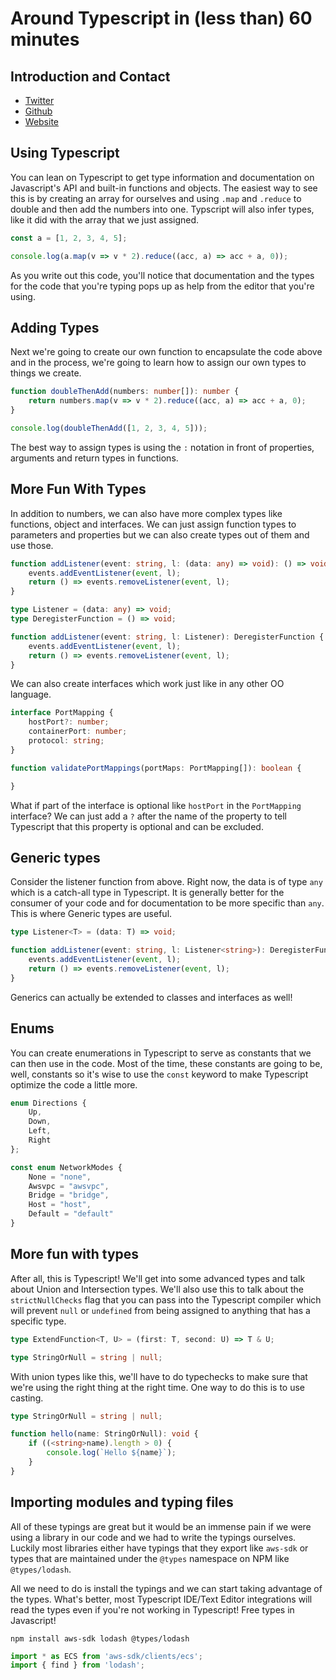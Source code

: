 # Around Typescript in (less than) 60 minutes

## Introduction and Contact

* [Twitter](https://twitter.com/YashdalfTheGray)
* [Github](https://github.com/YashdalfTheGray)
* [Website](https://yashkulshrestha.carrd.co/)

## Using Typescript

You can lean on Typescript to get type information and documentation on Javascript's API and built-in functions and objects. The easiest way to see this is by creating an array for ourselves and using `.map` and `.reduce` to double and then add the numbers into one. Typscript will also infer types, like it did with the array that we just assigned. 

```typescript
const a = [1, 2, 3, 4, 5];

console.log(a.map(v => v * 2).reduce((acc, a) => acc + a, 0));
```

As you write out this code, you'll notice that documentation and the types for the code that you're typing pops up as help from the editor that you're using. 

## Adding Types

Next we're going to create our own function to encapsulate the code above and in the process, we're going to learn how to assign our own types to things we create.  

```typescript
function doubleThenAdd(numbers: number[]): number {
    return numbers.map(v => v * 2).reduce((acc, a) => acc + a, 0);
}

console.log(doubleThenAdd([1, 2, 3, 4, 5]));
```

The best way to assign types is using the `:` notation in front of properties, arguments and return types in functions.

## More Fun With Types

In addition to numbers, we can also have more complex types like functions, object and interfaces. We can just assign function types to parameters and properties but we can also create types out of them and use those. 

```typescript
function addListener(event: string, l: (data: any) => void): () => void {
    events.addEventListener(event, l);
    return () => events.removeListener(event, l);
}

type Listener = (data: any) => void;
type DeregisterFunction = () => void;

function addListener(event: string, l: Listener): DeregisterFunction {
    events.addEventListener(event, l);
    return () => events.removeListener(event, l);
}
```

We can also create interfaces which work just like in any other OO language. 

```typescript
interface PortMapping {
    hostPort?: number;
    containerPort: number;
    protocol: string;
}

function validatePortMappings(portMaps: PortMapping[]): boolean {

}
```

What if part of the interface is optional like `hostPort` in the `PortMapping` interface? We can just add a `?` after the name of the property to tell Typescript that this property is optional and can be excluded. 

## Generic types

Consider the listener function from above. Right now, the data is of type `any` which is a catch-all type in Typescript. It is generally better for the consumer of your code and for documentation to be more specific than `any`. This is where Generic types are useful.

```typescript
type Listener<T> = (data: T) => void;

function addListener(event: string, l: Listener<string>): DeregisterFunction {
    events.addEventListener(event, l);
    return () => events.removeListener(event, l);
}
```

Generics can actually be extended to classes and interfaces as well!

## Enums

You can create enumerations in Typescript to serve as constants that we can then use in the code. Most of the time, these constants are going to be, well, constants so it's wise to use the `const` keyword to make Typescript optimize the code a little more. 

```typescript
enum Directions {
    Up,
    Down,
    Left,
    Right
};

const enum NetworkModes {
    None = "none",
    Awsvpc = "awsvpc",
    Bridge = "bridge",
    Host = "host",
    Default = "default"
}
```

## More fun with types

After all, this is Typescript! We'll get into some advanced types and talk about Union and Intersection types. We'll also use this to talk about the `strictNullChecks` flag that you can pass into the Typescript compiler which will prevent `null` or `undefined` from being assigned to anything that has a specific type. 

```typescript
type ExtendFunction<T, U> = (first: T, second: U) => T & U;

type StringOrNull = string | null;
```

With union types like this, we'll have to do typechecks to make sure that we're using the right thing at the right time. One way to do this is to use casting.

```typescript
type StringOrNull = string | null;

function hello(name: StringOrNull): void {
    if ((<string>name).length > 0) {
        console.log(`Hello ${name}`);
    }
}
```

## Importing modules and typing files

All of these typings are great but it would be an immense pain if we were using a library in our code and we had to write the typings ourselves. Luckily most libraries either have typings that they export like `aws-sdk` or types that are maintained under the `@types` namespace on NPM like `@types/lodash`. 

All we need to do is install the typings and we can start taking advantage of the types. What's better, most Typescript IDE/Text Editor integrations will read the types even if you're not working in Typescript! Free types in Javascript!

```shell
npm install aws-sdk lodash @types/lodash
```

```typescript
import * as ECS from 'aws-sdk/clients/ecs';
import { find } from 'lodash';
```